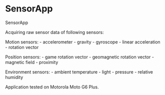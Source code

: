 # SensorApp

SensorApp

Acquiring raw sensor data of following sensors:

Motion sensors:
    - accelerometer
    - gravity
    - gyroscope
    - linear acceleration
    - rotation vector

Position sensors:
	  - game rotation vector
    - geomagnetic rotation vector
    - magnetic field
    - proximity

Environment sensors:
    - ambient temperature
    - light
    - pressure
    - relative humidity
	
Application tested on Motorola Moto G6 Plus.


